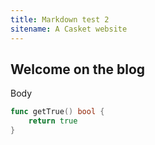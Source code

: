 ```yaml
---
title: Markdown test 2
sitename: A Casket website
---
```


## Welcome on the blog

Body

``` go
func getTrue() bool {
    return true
}
```
